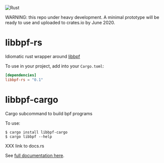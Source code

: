![Rust](https://github.com/danobi/libbpf-rs/workflows/Rust/badge.svg?branch=master)

WARNING: this repo under heavy development. A minimal
prototype will be ready to use and uploaded to crates.io by
June 2020.

# libbpf-rs

Idiomatic rust wrapper around
[libbpf](https://github.com/libbpf/libbpf)

To use in your project, add into your `Cargo.toml`:

```toml
[dependencies]
libbpf-rs = "0.1"
```

# libbpf-cargo

Cargo subcommand to build bpf programs

To use:

```
$ cargo install libbpf-cargo
$ cargo libbpf --help
```

XXX link to docs.rs

See [full documentation here](google.com).
